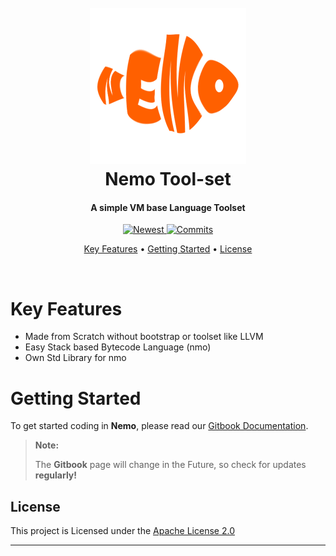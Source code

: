 
<h1 align="center">
  <br>
  <img src=".github/nemo.png" width=250>
  <br>
  Nemo Tool-set
  <br>
</h1>

<h4 align="center">A simple VM base Language Toolset</h4>

<p align="center">
  <a href="https://flat.badgen.net/static/Newes/Nemo 1.0/orange?icon=github">
    <img src="https://flat.badgen.net/static/Newes/Nemo 1.0/orange?icon=github"
         alt="Newest">
  </a>
  <a href="https://flat.badgen.net/github/commits/iinsertNameHere/Nemo?color=green&icon=git">
    <img src="https://flat.badgen.net/github/commits/iinsertNameHere/Nemo?color=green&icon=git"
         alt="Commits">
  </a>
</p>

<p align="center">
  <a href="#key-features">Key Features</a> •
  <a href="#getting-started">Getting Started</a> •
  <a href="#license">License</a>
</p>

<br>

# Key Features

* Made from Scratch without bootstrap or toolset like LLVM
* Easy Stack based Bytecode Language (nmo)
* Own Std Library for nmo

# Getting Started

To get started coding in **Nemo**, please read our [Gitbook Documentation](https://nemolang.gitbook.io/docs/).


> **Note:**
>
> The **Gitbook** page will change in the Future, so check for updates **regularly!**

## License

This project is Licensed under the [Apache License 2.0](LICENSE)

---